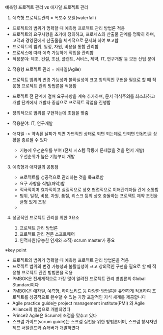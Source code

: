 예측형 프로젝트 관리 vs 애자일 프로젝트 관리

1. 예측형 프로젝트관리 = 폭포수 모델(waterfall)

- 프로젝트의 범위가 명확할 때 예측형 프로젝트 관리 방법론 적용
- 프로젝트의 요구사항을 초기에 정의하고, 프로세스와 산출물 관계를 명확히 하며, 고객과 경영진에게 산출물을 체계적으로 문서화 하여 보고함
- 프로젝트의 범위, 일정, 자원, 비용을 통합 관리함
- 프로세스에 따라 예측 가능하게 작업을 관리함
- 적용분야: 제조, 건설, 조선, 플랜트, 서비스, 제약, IT, 연구개발 등 모든 산업 분야

2. 적응형 프로젝트 관리 = 애자일(Agile)

- 프로젝트 범위의 변경 가능성과 불확실성이 크고 창의적인 구현을 필요로 할 때 적응형 프로젝트 관리 방법론을 적용함
- 프로젝트 전 단계에 걸쳐 요구사항을 계속 추가하며, 문서 격식주의를 최소화하고 개발 단계에서 개발자 중심으로 프로젝트 작업을 진행함
- 창의적으로 범위를 구현하는데 초첨을 맞춤
- 적용분야: IT, 연구개발

- 애자일 -> 약속된 날짜가 되면 가변적인 상태로 되면 되는데로  안되면 안된만큼 상황을 종료될 수 있다
  - 기능에 우선순위를 부여 (전체 시스템 작동에 문제없을 것을 먼저 개발)
  - 우선순위가 높은 기능부터 개발

3. 예측형과 애자일의 공통점
   - 프로젝트를 성공적으로 관리하는 것을 목표로함
   - 요구 사항을 식별(파악)함
   - 적극적이며 효과적이고 실질적으로 상호 협렵적으로 이해관계자들 간에 소통함
   - 범위, 일정, 비용, 자원, 품질, 리스크 등의 상호 충돌하는 프로젝트 제약 조건을 균형 있게 조정
   - 

4. 성공적인 프로젝트 관리를 위한 3요소
   1. 프로젝트 관리 방법론
   2. 프로젝트 관리 전문 소프트웨어
   3. 인적자원(유능한 인재와 조직) scrum master가 중요 

※key point

- 프로젝트의 범위가 명확할 때 예측형 프로젝트 관리 방법론을 적용
- 프로젝트 범위의 변경 가능성과 불활실성이 크고 창의적인 구현을 필요로 할 때 적응형 프로젝트 관린 방법론을 적용
- PMBOK은 전세계적으로 가장 많이 알려진 프로젝트 관리 방법론의 Global Standard이다
- PMBOK은 애자일, 예측형, 하이브리드 등 다양한 방법론을 유연하게 적용하여 프로젝트를 성공적으로 완수할 수 있는 가장 포괄적인 지식 체계를 제공합니다
- Agile practice guide는 project management institute(PMI) 와 Agile Alliance의 협업으로 개발되었다
- Prince2 Agile은 Scrum에 초점을 맞추고 있다
- 스크럼 가이드(scrum guide)는 스크럼 실천을 위한 방법론이며, 스크럼 창시자인 제프 서덜랜드와 슈왜버가 개발하였다